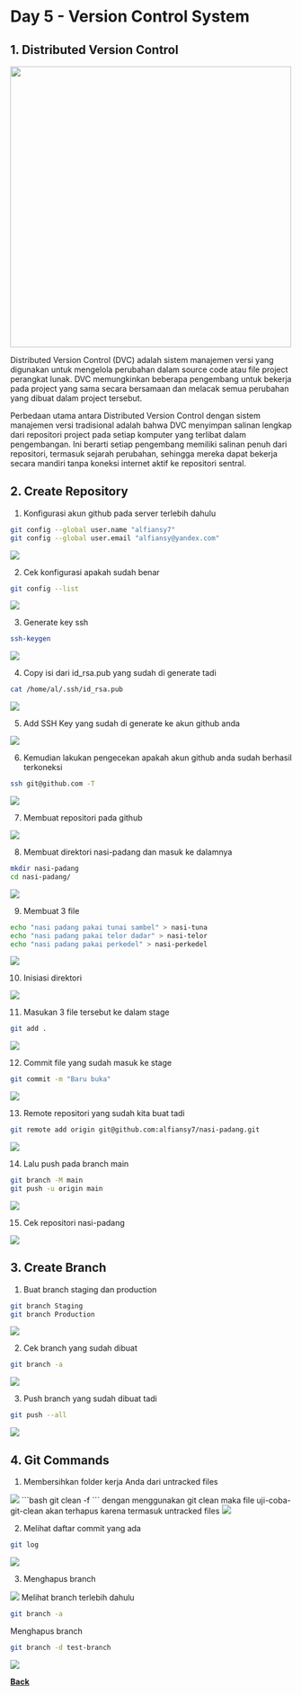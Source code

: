 # Day 5 - Version Control System

## 1. Distributed Version Control

<img src="images/dvc.jpg" width="500">

Distributed Version Control (DVC) adalah sistem manajemen versi yang digunakan untuk mengelola perubahan dalam source code atau file project perangkat lunak. DVC memungkinkan beberapa pengembang untuk bekerja pada project yang sama secara bersamaan dan melacak semua perubahan yang dibuat dalam project tersebut.

Perbedaan utama antara Distributed Version Control dengan sistem manajemen versi tradisional adalah bahwa DVC menyimpan salinan lengkap dari repositori project pada setiap komputer yang terlibat dalam pengembangan. Ini berarti setiap pengembang memiliki salinan penuh dari repositori, termasuk sejarah perubahan, sehingga mereka dapat bekerja secara mandiri tanpa koneksi internet aktif ke repositori sentral.

## 2. Create Repository

1.	Konfigurasi akun github pada server terlebih dahulu
```bash
git config --global user.name "alfiansy7"
git config --global user.email "alfiansy@yandex.com"
``` 
<img src="images/image001.png">
 
2.	Cek konfigurasi apakah sudah benar
```bash
git config --list
``` 
<img src="images/image002.png">
 
3.	Generate key ssh
```bash
ssh-keygen
``` 
<img src="images/image003.png">
 
4.	Copy isi dari id_rsa.pub yang sudah di generate tadi 
```bash
cat /home/al/.ssh/id_rsa.pub
``` 
<img src="images/image004.png">
 
5.	Add SSH Key yang sudah di generate ke akun github anda
<img src="images/image005.png">
 
6.	Kemudian lakukan pengecekan apakah akun github anda sudah berhasil terkoneksi
```bash
ssh git@github.com -T
``` 
<img src="images/image006.png">
 
7.	Membuat repositori pada github
<img src="images/image007.png">
 
8.	Membuat direktori nasi-padang dan masuk ke dalamnya
```bash
mkdir nasi-padang
cd nasi-padang/
``` 
<img src="images/image008.png">
 
9.	Membuat 3 file
```bash
echo "nasi padang pakai tunai sambel" > nasi-tuna
echo "nasi padang pakai telor dadar" > nasi-telor
echo "nasi padang pakai perkedel" > nasi-perkedel
``` 
<img src="images/image009.png">
 
10.	Inisiasi direktori
<img src="images/image010.png">
 
11.	Masukan 3 file tersebut ke dalam stage
```bash
git add .
``` 
<img src="images/image011.png">
 
12.	Commit file yang sudah masuk ke stage
```bash
git commit -m "Baru buka"
``` 
<img src="images/image012.png">
 
13.	Remote repositori yang sudah kita buat tadi
```bash
git remote add origin git@github.com:alfiansy7/nasi-padang.git
``` 
<img src="images/image013.png">
 
14.	Lalu push pada branch main
```bash
git branch -M main
git push -u origin main
``` 
<img src="images/image014.png">

15.	Cek repositori nasi-padang
<img src="images/image015.png">
 
## 3. Create Branch

1.	Buat branch staging dan production
```bash
git branch Staging
git branch Production 
``` 
<img src="images/image016.png">

2.	Cek branch yang sudah dibuat
```bash
git branch -a
``` 
<img src="images/image017.png">
 
3.	Push branch yang sudah dibuat tadi
```bash
git push --all
``` 
<img src="images/image018.png">

## 4. Git Commands

1. Membersihkan folder kerja Anda dari untracked files
<img src="images/image019.png">
```bash
git clean -f
``` 
dengan menggunakan git clean maka file uji-coba-git-clean akan terhapus karena termasuk untracked files
<img src="images/image020.png">

2. Melihat daftar commit yang ada
```bash
git log
``` 
<img src="images/image021.png">

3. Menghapus branch
<img src="images/image022.png">
Melihat branch terlebih dahulu

```bash
git branch -a
``` 
Menghapus branch

```bash
git branch -d test-branch 
``` 
<img src="images/image023.png">


[**Back**](../../README.md)
